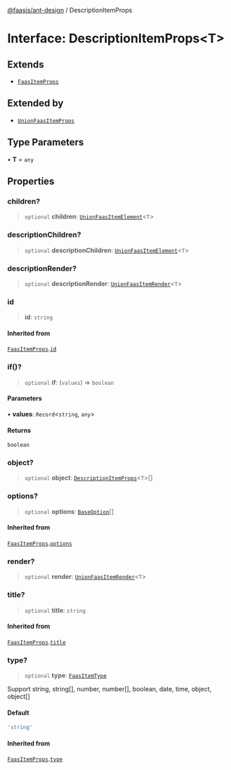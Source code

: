 [@faasjs/ant-design](../README.md) / DescriptionItemProps

# Interface: DescriptionItemProps\<T\>

## Extends

- [`FaasItemProps`](FaasItemProps.md)

## Extended by

- [`UnionFaasItemProps`](UnionFaasItemProps.md)

## Type Parameters

• **T** = `any`

## Properties

### children?

> `optional` **children**: [`UnionFaasItemElement`](../type-aliases/UnionFaasItemElement.md)\<`T`\>

### descriptionChildren?

> `optional` **descriptionChildren**: [`UnionFaasItemElement`](../type-aliases/UnionFaasItemElement.md)\<`T`\>

### descriptionRender?

> `optional` **descriptionRender**: [`UnionFaasItemRender`](../type-aliases/UnionFaasItemRender.md)\<`T`\>

### id

> **id**: `string`

#### Inherited from

[`FaasItemProps`](FaasItemProps.md).[`id`](FaasItemProps.md#id)

### if()?

> `optional` **if**: (`values`) => `boolean`

#### Parameters

• **values**: `Record`\<`string`, `any`\>

#### Returns

`boolean`

### object?

> `optional` **object**: [`DescriptionItemProps`](DescriptionItemProps.md)\<`T`\>[]

### options?

> `optional` **options**: [`BaseOption`](../type-aliases/BaseOption.md)[]

#### Inherited from

[`FaasItemProps`](FaasItemProps.md).[`options`](FaasItemProps.md#options)

### render?

> `optional` **render**: [`UnionFaasItemRender`](../type-aliases/UnionFaasItemRender.md)\<`T`\>

### title?

> `optional` **title**: `string`

#### Inherited from

[`FaasItemProps`](FaasItemProps.md).[`title`](FaasItemProps.md#title)

### type?

> `optional` **type**: [`FaasItemType`](../type-aliases/FaasItemType.md)

Support string, string[], number, number[], boolean, date, time, object, object[]

#### Default

```ts
'string'
```

#### Inherited from

[`FaasItemProps`](FaasItemProps.md).[`type`](FaasItemProps.md#type)
